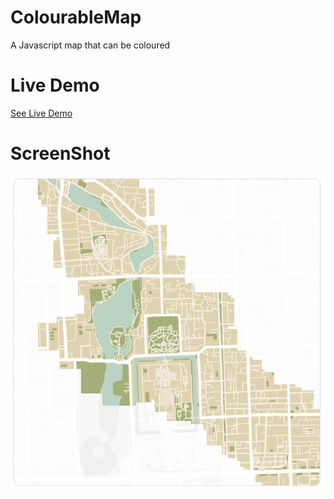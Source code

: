 # ColourableMap

A Javascript map that can be coloured

# Live Demo

[See Live Demo](https://strawstack.github.io/ColourableMap/)

# ScreenShot

[![](./screenshot.png)](https://strawstack.github.io/ColourableMap/)
